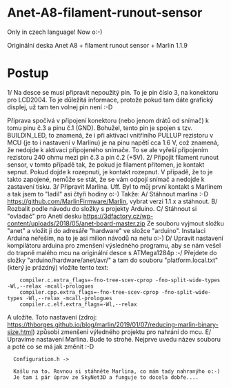 # Anet-A8-filament-runout-sensor


Only in czech language! Now o:-) 


Originální deska Anet A8 + filament runout sensor + Marlin 1.1.9


# Postup


1/ Na desce se musí připravit nepoužitý pin. To je pin číslo 3, na konektoru pro LCD2004.
   To je důležitá informace, protože pokud tam dáte grafický displej, už tam ten volnej pin není :-D
   
   Příprava spočívá v připojení konektoru (nebo jenom drátů od snímač) k tomu pinu č.3 a pinu č.1 (GND).
   Bohužel, tento pin je spojen s tzv. BUILDIN_LED, to znamená, že i při aktivaci vnitříního PULLUP rezistoru v MCU (je to i nastavení v Marlinu) je na pinu napětí cca 1.6 V, což znamená, že nedojde k aktivaci připojeného snímače.
   To se ale vyřeší připojením rezistoru 240 ohmu mezi pin č.3 a pin č.2 (+5V).
2/ Připojit filament runout sensor, v tomto případě tak, že pokud je filament přítomen, je kontakt sepnut. Pokud dojde k rozepnutí, je kontakt rozepnut.
   V případě, že to je takto zapojené, nemůže se stát, že se vám odpojí snímač a nedojde k zastavení tisku.
3/ Připravit Marlina. Uff. Byl to můj první kontakt s Marlinem a tak jsem to "ladil" asi čtyři hodiny o:-)
   Takže:
   A/ Stáhnout marlina :-D https://github.com/MarlinFirmware/Marlin, vybrat verzi 1.1.x a stáhnout.
   B/ Rozbalit podle návodu do složky s projekty Arduino.
   C/ Stáhnout si "ovladač" pro Anetí desku https://3dfactory.cz/wp-content/uploads/2018/05/anet-board-master.zip
      Ze souboru vyjmout složku "anet" a vložit ji do adresáře "hardware" ve složce "arduino". 
      Instalaci Arduina neřeším, na to je asi milion návodů na netu o:-)
   D/ Upravit nastavení kompilátoru arduina pro zmenšení výsledného programu, aby se nám vešel do trapně malého mcu na originální desce s ATMega1284p :-/
      Přejdete do složky "arduino/hardware/anet/avr/" a tam do souboru "platform.local.txt" (který je prázdný) vložíte tento text:
      
        compiler.c.extra_flags=-fno-tree-scev-cprop -fno-split-wide-types -Wl,--relax -mcall-prologues
        compiler.cpp.extra_flags=-fno-tree-scev-cprop -fno-split-wide-types -Wl,--relax -mcall-prologues
        compiler.c.elf.extra_flags=-Wl,--relax
     
     
   A uložíte. Toto nastavení (zdroj: https://thborges.github.io/blog/marlin/2019/01/07/reducing-marlin-binary-size.html) způsobí zmenšení výledného projektu pro nahrání do mcu.
   E/ Upravíme nastavení Marlina. Bude to strohé. Nejprve uvedu název souboru a poté co se má jak změnit :-D
      
      Configuration.h -> 
      
      Kašlu na to. Rovnou si stáhněte Marlina, co mám tady nahranýho o:-) 
      Je tam i pár úprav ze SkyNet3D a funguje to docela dobře....
